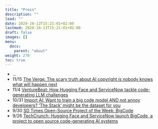 ```yaml
---
title: "Press"
description: ""
lead: ""
date: 2020-10-13T15:21:01+02:00
lastmod: 2020-10-13T15:21:01+02:00
draft: false
images: []
menu:
  docs:
    parent: "about"
weight: 270
toc: true
---
```


- ... 
- 11/15 [The Verge: The scary truth about AI copyright is nobody knows what will happen next](https://www.theverge.com/23444685/generative-ai-copyright-infringement-legal-fair-use-training-data)
- 11/4 [VentureBeat: How Hugging Face and ServiceNow tackle code-generating LLM challenges](https://venturebeat.com/ai/how-code-generating-ai-code-llms-is-creating-new-challenges-as-it-matures/)
- 10/31 [Import AI: Want to train a big code model AND not annoy developers? ‘The Stack’ might be the dataset for you](https://jack-clark.net/2022/10/31/import-ai-308-recursively-self-improving-lms-3-1tb-of-code-data-dall-e2-makes-alien-errors/)
- 9/30 [SD Times Open-Source Project of the Week: BigCode](https://sdtimes.com/software-development/sd-times-open-source-project-of-the-week-bigcode/)
- 9/26 [TechCrunch: Hugging Face and ServiceNow launch BigCode, a project to open source code-generating AI systems](https://techcrunch.com/2022/09/26/hugging-face-and-servicenow-launch-bigcode-a-project-to-open-source-code-generating-ai-systems/)
